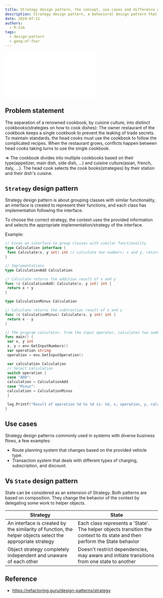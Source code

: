 ```yaml
---
title: Strategy design pattern, the concept, use cases and difference with the state design pattern
description: Strategy design pattern, a behavioral design pattern that denote the functionality of a family of interchangeable classes to a interface, the context, with the helper objects, selects the appropriate implementation of the interface.
date: 2024-07-11
authors:
  - R-Jim
tags:
  - design-pattern
  - gang-of-four
---
```


![](assets/strategy-design-pattern.pdf)

## Problem statement

The separation of a renowned cookbook, by cuisine culture, into distinct cookbooks(strategies on how to cook dishes): The owner restaurant of the cookbook keeps a single cookbook to prevent the leaking of trade secrets. To maintain standards, the head cooks must use the cookbook to follow the complicated recipes. When the restaurant grows, conflicts happen between head cooks taking turns to use the single cookbook.

=> The cookbook divides into multiple cookbooks based on their type(appetizer, main dish, side dish, ...) and cuisine culture(asian, french, italy, ...). The head cook selects the cook books(strategies) by their station and their dish's cuisine.

## `Strategy` design pattern

Strategy design pattern is about grouping classes with similar functionality, an interface is created to represent their functions, and each class has implementation following the interface.

To choose the correct strategy, the context uses the provided information and selects the appropriate implementation/strategy of the interface.

Example:

```go
// Given an interface to group classes with similar functionality
type Calculation interface {
 func Calculate(x, y int) int // calculate two numbers: x and y, return int result
}

// Implementations
type CalculationAdd Calculation

// Calculate returns the addition result of x and y
func (c CalculationAdd) Calculate(x, y int) int {
 return x + y
}

type CalculationMinus Calculation

// Calculate returns the subtraction result of x and y
func (c CalculationMinus) Calculate(x, y int) int {
 return x - y
}

// The program calculator, from the input operator, calculates two numbers and prints the result
func main() {
 var x, y int
 x, y = env.GetInputNumbers()
 var operation string
 operation = env.GetInputOperation()

 var calculation Calculation
 // Select calculation
 switch operation {
 case "ADD":
 calculation = CalculationAdd
 case "Minus":
 calculation = CalculationMinus
 }

 log.Printf("Result of operation %d %s %d is: %d, x, operation, y, calculation.Calculate(x, y))
}
```

## Use cases

Strategy design patterns commonly used in systems with diverse business flows, a few examples:

- Route planning system that changes based on the provided vehicle type.
- Transaction system that deals with different types of charging, subscription, and discount.

## Vs `State` design pattern

State can be considered as an extension of Strategy. Both patterns are based on composition.
They change the behavior of the context by delegating some work to helper objects.

| Strategy                                                                                                  | State                                                                                                                       |
| --------------------------------------------------------------------------------------------------------- | --------------------------------------------------------------------------------------------------------------------------- |
| An interface is created by the similarity of function, the helper objects select the appropriate strategy | Each class represents a 'State'. The helper objects transition the context to its state and then perform the State behavior |
| Object strategy completely independent and unaware of each other                                          | Doesn't restrict dependencies, may aware and initiate transitions from one state to another                                 |

## Reference

- https://refactoring.guru/design-patterns/strategy

